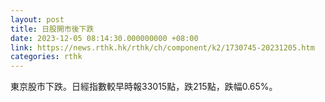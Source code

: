 ```yaml
---
layout: post
title: 日股開市後下跌
date: 2023-12-05 08:14:30.000000000 +08:00
link: https://news.rthk.hk/rthk/ch/component/k2/1730745-20231205.htm
categories: rthk
---
```


東京股市下跌。日經指數較早時報33015點，跌215點，跌幅0.65%。

